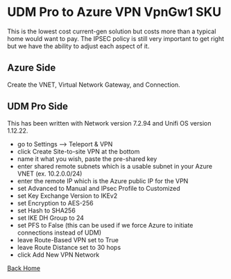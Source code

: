 # UDM Pro to Azure VPN VpnGw1 SKU

This is the lowest cost current-gen solution but costs more than a typical home would want to pay. The IPSEC policy is still very important to get right but we have the ability to adjust each aspect of it.

## Azure Side

Create the VNET, Virtual Network Gateway, and Connection. 

## UDM Pro Side

This has been written with Network version 7.2.94 and Unifi OS version 1.12.22. 

* go to Settings --> Teleport & VPN
* click Create Site-to-site VPN at the bottom
* name it what you wish, paste the pre-shared key
* enter shared remote subnets which is a usable subnet in your Azure VNET (ex. 10.2.0.0/24)
* enter the remote IP which is the Azure public IP for the VPN
* set Advanced to Manual and IPsec Profile to Customized
* set Key Exchange Version to IKEv2
* set Encryption to AES-256
* set Hash to SHA256
* set IKE DH Group to 24
* set PFS to False (this can be used if we force Azure to initiate connections instead of UDM)
* leave Route-Based VPN set to True
* leave Route Distance set to 30 hops
* click Add New VPN Network

[Back Home](/README.md)